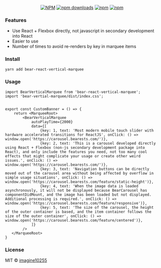 <div align="center">



[![NPM](https://img.shields.io/npm/v/bear-marquee.svg?style=for-the-badge)](https://www.npmjs.com/package/bear-marquee)
[![npm downloads](https://img.shields.io/npm/dm/bear-marquee.svg?style=for-the-badge)](https://www.npmjs.com/package/bear-marquee)
[![npm](https://img.shields.io/npm/dt/bear-marquee.svg?style=for-the-badge)](https://www.npmjs.com/package/bear-marquee)
[![npm](https://img.shields.io/npm/l/bear-marquee?style=for-the-badge)](https://github.com/bear-marquee/bear-marquee/blob/master/LICENSE)

</div>


### Features

- Use React + Flexbox directly, not javascript in secondary development into React
- Easier to use
- Number of times to avoid re-renders by key in marquee items


### Install

```bash
yarn add bear-react-vertical-marquee
```

### Usage

```tsx
import BearVerticalMarquee from 'bear-react-vertical-marquee';
import 'bear-vertial-marquee/dist/index.css';


export const CustomBanner = () => {
    return <MarqueeRoot>
        <BearVerticalMarquee
            autoPlayTime={2000}
            data={[
                {key: 1, text: 'Most modern mobile touch slider with hardware accelerated transitions for ReactJS', onClick: () => window.open('https://carousel.bearests.com/')},
                {key: 2, text: 'This is a carousel developed directly using React + Flexbox (non-js secondary development package into React), and only include the features you need, not too many cool effects that might complicate your usage or create other weird issues.', onClick: () => window.open('https://carousel.bearests.com/')},
                {key: 3, text: 'Navigation buttons can be directly moved out of the carousel area without being affected by overflow in simple usage situations', onClick: () => window.open('https://carousel.bearests.com/feature/static-height')},
                {key: 4, text: 'When the image data is loaded asynchronously, it will not be displayed because BearCarousel has componentDidMount, and the image has been loaded but not displayed. Additional processing is required.', onClick: () => window.open('https://carousel.bearests.com/feature/responsive')},
                {key: 5, text: 'The size of the carousel, the height of the outer container is based, and the item container follows the size of the outer container', onClick: () => window.open('https://carousel.bearests.com/feature/centered')},
            ]}
        />
   </MarqueeRoot>
}
```


### License

MIT © [imagine10255](https://github.com/imagine10255)
